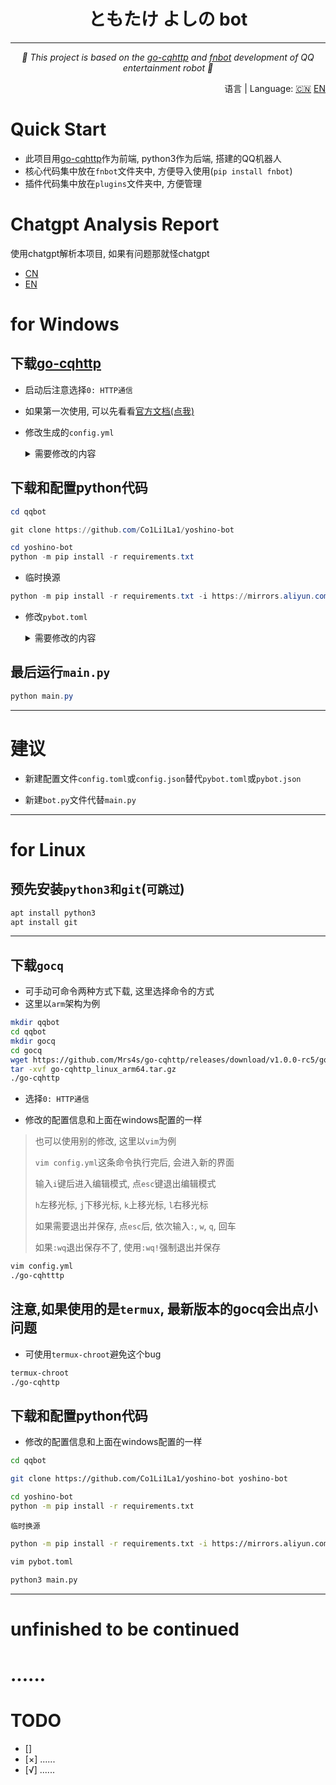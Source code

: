 <div align="center">

# ともたけ よしの bot
*********************

_🌱 This project is based on the [go-cqhttp](https://github.com/Mrs4s/go-cqhttp) and [fnbot](https://github.com/Co1Li1La1/fnbot) development of QQ entertainment robot 🌱_

</div>

<div align="right">
  语言 | Language:
  <a title="Chinese" href="/README.md">🇨🇳</a>
  <a title="English" href="/docs/README_en.md">EN</a>
</div>



# Quick Start
- 此项目用[go-cqhttp](https://github.com/Mrs4s/go-cqhttp)作为前端,
  python3作为后端, 搭建的QQ机器人
- 核心代码集中放在`fnbot`文件夹中, 方便导入使用(`pip install fnbot`)
- 插件代码集中放在`plugins`文件夹中, 方便管理



# Chatgpt Analysis Report

使用chatgpt解析本项目, 如果有问题那就怪chatgpt

- [CN](https://github.com/Co1Li1La1/yoshino-bot/blob/master/docs/chatgpt_analysis_report.md)
- [EN](https://github.com/Co1Li1La1/yoshino-bot/blob/master/docs/chatgpt_analysis_report_en.md)



# for Windows

## 下载[go-cqhttp](https://github.com/Mrs4s/go-cqhttp)

- 启动后注意选择`0: HTTP通信`

- 如果第一次使用, 可以先看看[官方文档(点我)](https://docs.go-cqhttp.org/guide/#go-cqhttp)

- 修改生成的`config.yml`

  <details>
  <summary>需要修改的内容</summary>

  ```yml
  account: # 账号相关
    uin: 123456789 # QQ账号
    password: '' # 密码为空时使用扫码登录
  ```
  and
  ```yml
  # 连接服务列表
  servers:
    # 添加方式，同一连接方式可添加多个，具体配置说明请查看文档
    #- http: # http 通信
    #- ws:   # 正向 Websocket
    #- ws-reverse: # 反向 Websocket
    #- pprof: #性能分析服务器

    - http: # HTTP 通信设置
        address: 127.0.0.1:9900 # HTTP监听地址
        timeout: 5      # 反向 HTTP 超时时间, 单位秒，<5 时将被忽略
        long-polling:   # 长轮询拓展
          enabled: false       # 是否开启
          max-queue-size: 2000 # 消息队列大小，0 表示不限制队列大小，谨慎使用
        middlewares:
          <<: *default # 引用默认中间件
        post:           # 反向HTTP POST地址列表
        #- url: ''                # 地址
        #  secret: ''             # 密钥
        #  max-retries: 3         # 最大重试，0 时禁用
        #  retries-interval: 1500 # 重试时间，单位毫秒，0 时立即
          - url: http://127.0.0.1:9901/ # 地址
            secret: ''                  # 密钥
            max-retries: 10             # 最大重试，0 时禁用
            retries-interval: 1000      # 重试时间，单位毫秒，0 时立即
  ```

  </details>

## 下载和配置python代码

```powershell
cd qqbot
```

```powershell
git clone https://github.com/Co1Li1La1/yoshino-bot
```

```powershell
cd yoshino-bot
python -m pip install -r requirements.txt
```

- 临时换源
```powershell
python -m pip install -r requirements.txt -i https://mirrors.aliyun.com/pypi/simple/
```

- 修改`pybot.toml`
  <details>
  <summary>需要修改的内容</summary>

  ```toml
  host = "127.0.0.1"
  port = 9900 # 对应gocq的config.yml中的 address: 127.0.0.1:9900
  post = 9901 # 对应gocq的config.yml中的 - url: http://127.0.0.1:9901/
  bot_qq = 123456789 # qq账号
  group_list = [123456,1234567] # 需要添加的qq群号
  ```

  </details>

## 最后运行`main.py`

```powershell
python main.py
```

---

# 建议

- 新建配置文件`config.toml`或`config.json`替代`pybot.toml`或`pybot.json`

- 新建`bot.py`文件代替`main.py`

---

# for Linux

## 预先安装`python3和git`(`可跳过`)

```bash
apt install python3
apt install git
```

---

## 下载`gocq`
- 可手动可命令两种方式下载, 这里选择命令的方式
- 这里以`arm`架构为例

```bash
mkdir qqbot
cd qqbot
mkdir gocq
cd gocq
wget https://github.com/Mrs4s/go-cqhttp/releases/download/v1.0.0-rc5/go-cqhttp_linux_arm64.tar.gz
tar -xvf go-cqhttp_linux_arm64.tar.gz
./go-cqhttp
```

- 选择`0: HTTP通信`

- 修改的配置信息和上面在windows配置的一样

> 也可以使用别的修改, 这里以`vim`为例
>
> `vim config.yml`这条命令执行完后, 会进入新的界面
>
> 输入`i`键后进入编辑模式, 点`esc`键退出编辑模式
>
> `h`左移光标, `j`下移光标, `k`上移光标, `l`右移光标
>
> 如果需要退出并保存, 点`esc`后, 依次输入`:`, `w`, `q`, 回车
>
> 如果`:wq`退出保存不了, 使用`:wq!`强制退出并保存

```bash
vim config.yml
./go-cqhtttp
```

## 注意,如果使用的是`termux`, 最新版本的gocq会出点小问题

- 可使用`termux-chroot`避免这个bug

```bash
termux-chroot
./go-cqhttp
```

## 下载和配置python代码

- 修改的配置信息和上面在windows配置的一样

```bash
cd qqbot
```

```bash
git clone https://github.com/Co1Li1La1/yoshino-bot yoshino-bot
```

```bash
cd yoshino-bot
python -m pip install -r requirements.txt
```

`临时换源`
```bash
python -m pip install -r requirements.txt -i https://mirrors.aliyun.com/pypi/simple/
```

```bash
vim pybot.toml
```

```bash
python3 main.py
```

---

# unfinished to be continued

# ......

# TODO

- []
- [×] ......
- [√] ......
